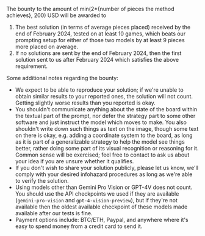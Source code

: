 The bounty to the amount of min(2*{number of pieces the method achieves}, 200) USD will be awarded to

1) The best solution (in terms of average pieces placed) received by the end of February 2024, tested on at least 10 games, which beats our prompting setup for either of those two models by at least 9 pieces more placed on average.
2) If no solutions are sent by the end of February 2024, then the first solution sent to us after February 2024 which satisfies the above requirement.

Some additional notes regarding the bounty:
- We expect to be able to reproduce your solution; if we're unable to obtain similar results to your reported ones, the solution will not count. Getting slightly worse results than you reported is okay.
- You shouldn't communicate anything about the state of the board within the textual part of the prompt, nor defer the strategy part to some other software and just instruct the model which moves to make. You also shouldn't write down such things as text on the image, though some text on there is okay, e.g. adding a coordinate system to the board, as long as it is part of a generalizable strategy to help the model see things better, rather doing some part of its visual recognition or reasoning for it. Common sense will be exercised; feel free to contact to ask us about your idea if you are unsure whether it qualifies.
- If you don't wish to share your solution publicly, please let us know, we'll comply with your desired infohazard procedures as long as we're able to verify the solution.
- Using models other than Gemini Pro Vision or GPT-4V does not count. You should use the API checkpoints we used if they are available (`gemini-pro-vision` and `gpt-4-vision-preview`), but if they're not available then the oldest available checkpoint of these models made available after our tests is fine.
- Payment options include: BTC/ETH, Paypal, and anywhere where it's easy to spend money from a credit card to send it.
